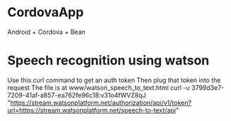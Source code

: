 # CordovaApp
Android + Cordova + Bean

# Speech recognition using watson

Use this curl command to get an auth token
Then plug that token into the request 
The file is at www/watson_speech_to_text.html
curl -u 3799d3e7-7209-41af-a857-ea762fe96c18:v31o4fWVZ8qJ "https://stream.watsonplatform.net/authorization/api/v1/token?url=https://stream.watsonplatform.net/speech-to-text/api"